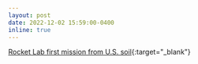```yaml
---
layout: post
date: 2022-12-02 15:59:00-0400
inline: true
---
```


[Rocket Lab first mission from U.S. soil](https://twitter.com/RocketLab/status/1598821507979182080){:target="\_blank"}
